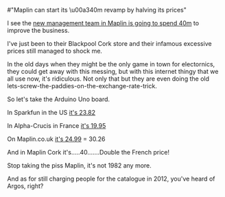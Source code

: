 #"Maplin can start its \u00a340m revamp by halving its prices"

I see the <a href="http://www.retail-week.com/sectors/electricals/maplin-invests-40m-to-improve-business/5038305.article">new management team in Maplin is going to spend 40m</a> to improve the business.

I've just been to their Blackpool Cork store and their infamous excessive prices still managed to shock me.

In the old days when they might be the only game in town for electornics, they could get away with this messing, but with this internet thingy that we all use now, it's ridiculous. Not only that but they are even doing the old lets-screw-the-paddies-on-the-exchange-rate-trick.

So let's take the Arduino Uno board.

In Sparkfun in the US <a href="http://www.sparkfun.com/products/11021">it's 23.82</a>

In Alpha-Crucis in France <a href="http://www.alpha-crucis.com/en/36-arduino-uno-rev-3-3700386600661.html">it's 19.95</a>

On Maplin.co.uk <a href="http://www.maplin.co.uk/arduino-uno-atmega328p-r3-mainboard-612955">it's 24.99</a> = 30.26

And in Maplin Cork it's.....40.......Double the French price!

Stop taking the piss Maplin, it's not 1982 any more.

And as for still charging people for the catalogue in 2012, you've heard of Argos, right?